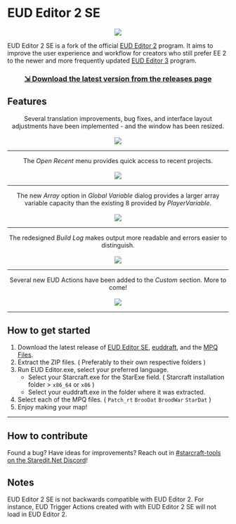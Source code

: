 # EUD Editor 2 SE

<p align="center">
    <a href="https://github.com/iDoodler-DS/EUDEditor/releases/"><img src="https://raw.githubusercontent.com/iDoodler-DS/EUDEditor/master/External%20Resources/MainIcon.png" /></a>
</p>

EUD Editor 2 SE is a fork of the official [EUD Editor 2](https://github.com/armoha/EUDEditor) program. It aims to improve the user experience and workflow for creators who still prefer EE 2 to the newer and more frequently updated [EUD Editor 3](https://github.com/Buizz/EUD-Editor-3) program.

<h3 align="center"><a href="https://github.com/iDoodler-DS/EUDEditor/releases/">⇲ Download the latest version from the releases page</a></h3>

## Features
<p align="center">
Several translation improvements, bug fixes, and interface layout adjustments have been implemented - and the window has been resized.<br><br>
<img src="https://raw.githubusercontent.com/iDoodler-DS/EUDEditor/master/External%20Resources/Screenshot_Layout.png">
</p>

---

<p align="center">
The <em>Open Recent</em> menu provides quick access to recent projects.<br><br>
<img src="https://raw.githubusercontent.com/iDoodler-DS/EUDEditor/master/External%20Resources/Screenshot_Recent.png">
</p>

---

<p align="center">
The new <em>Array</em> option in <em>Global Variable</em> dialog provides a larger array variable capacity than the existing 8 provided by <em>PlayerVariable</em>.<br><br>
<img src="https://raw.githubusercontent.com/iDoodler-DS/EUDEditor/master/External%20Resources/Screenshot_Array.png">
</p>

---

<p align="center">
The redesigned <em>Build Log</em> makes output more readable and errors easier to distinguish.<br><br>
<img src="https://raw.githubusercontent.com/iDoodler-DS/EUDEditor/master/External%20Resources/Screenshot_BuildingLog.png">
</p>

---

<p align="center">
Several new EUD Actions have been added to the <em>Custom</em> section. More to come!
<br><br>
<img src="https://raw.githubusercontent.com/iDoodler-DS/EUDEditor/master/External%20Resources/Screenshot_NewActions.png">
</p>

---

## How to get started

1. Download the latest release of [EUD Editor SE](https://github.com/iDoodler-DS/EUDEditor/releases), [euddraft](https://github.com/armoha/euddraft/releases), and the [MPQ Files](https://drive.google.com/drive/folders/1L-fJDZpuCpfIUGnEHYzjQEeyjwnswDdS).
2. Extract the ZIP files. ( Preferably to their own respective folders )
3. Run EUD Editor.exe, select your preferred language.
    + Select your Starcraft.exe for the StarExe field. ( Starcraft installation folder > `x86_64` or `x86` )
    + Select your euddraft.exe in the folder where it was extracted.
4. Select each of the MPQ files. ( `Patch_rt` `BrooDat` `BroodWar` `StarDat` )
5. Enjoy making your map!

---

## How to contribute
Found a bug? Have ideas for improvements? Reach out in [#starcraft-tools on the Staredit.Net Discord](https://discord.gg/bnGF7pgDgT)!

## Notes
EUD Editor 2 SE is not backwards compatible with EUD Editor 2. For instance, EUD Trigger Actions created with with EUD Editor 2 SE will not load in EUD Editor 2.
